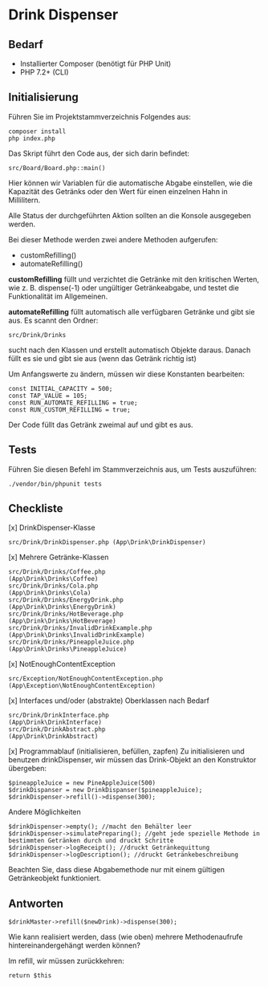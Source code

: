 # Drink Dispenser

## Bedarf
<ul>
    <li>Installierter Composer (benötigt für PHP Unit)</li>
    <li>PHP 7.2+ (CLI)</li>
</ul>

## Initialisierung
Führen Sie im Projektstammverzeichnis Folgendes aus:
```
composer install
php index.php
```

Das Skript führt den Code aus, der sich darin befindet:
```
src/Board/Board.php::main()
```
Hier können wir Variablen für die automatische Abgabe einstellen, wie die Kapazität des Getränks oder den Wert für einen
einzelnen Hahn in Millilitern.

Alle Status der durchgeführten Aktion sollten an die Konsole ausgegeben werden.

Bei dieser Methode werden zwei andere Methoden aufgerufen:
<ul>
    <li>customRefilling()</li>
    <li>automateRefilling()</li>
</ul>

<b>customRefilling</b> füllt und verzichtet die Getränke mit den kritischen Werten, wie z. B. dispense(-1) oder ungültiger Getränkeabgabe, und testet die Funktionalität im Allgemeinen.

<b>automateRefilling</b> füllt automatisch alle verfügbaren Getränke und gibt sie aus. Es scannt den Ordner:
```
src/Drink/Drinks
```
sucht nach den Klassen und erstellt automatisch Objekte daraus. Danach füllt es sie und gibt sie aus (wenn das Getränk richtig ist)

Um Anfangswerte zu ändern, müssen wir diese Konstanten bearbeiten:
```
const INITIAL_CAPACITY = 500;
const TAP_VALUE = 105; 
const RUN_AUTOMATE_REFILLING = true;
const RUN_CUSTOM_REFILLING = true;
```

Der Code füllt das Getränk zweimal auf und gibt es aus.


## Tests
Führen Sie diesen Befehl im Stammverzeichnis aus, um Tests auszuführen:
```
./vendor/bin/phpunit tests
```

## Checkliste
[x] DrinkDispenser-Klasse
```
src/Drink/DrinkDispenser.php (App\Drink\DrinkDispenser)
```
[x] Mehrere Getränke-Klassen
```
src/Drink/Drinks/Coffee.php                     (App\Drink\Drinks\Coffee)
src/Drink/Drinks/Cola.php                       (App\Drink\Drinks\Cola)
src/Drink/Drinks/EnergyDrink.php                (App\Drink\Drinks\EnergyDrink)
src/Drink/Drinks/HotBeverage.php                (App\Drink\Drinks\HotBeverage)
src/Drink/Drinks/InvalidDrinkExample.php        (App\Drink\Drinks\InvalidDrinkExample)
src/Drink/Drinks/PineappleJuice.php             (App\Drink\Drinks\PineappleJuice)
```
[x] NotEnoughContentException
```
src/Exception/NotEnoughContentException.php     (App\Exception\NotEnoughContentException)
```

[x] Interfaces und/oder (abstrakte) Oberklassen nach Bedarf
```
src/Drink/DrinkInterface.php                    (App\Drink\DrinkInterface)
src/Drink/DrinkAbstract.php                     (App\Drink\DrinkAbstract)
```

[x] Programmablauf (initialisieren, befüllen, zapfen)
Zu initialisieren und benutzen drinkDispenser, wir müssen das Drink-Objekt an den Konstruktor übergeben:
```
$pineappleJuice = new PineAppleJuice(500)
$drinkDispanser = new DrinkDispanser($pineappleJuice);
$drinkDispenser->refill()->dispense(300);
```
Andere Möglichkeiten
```
$drinkDispenser->empty(); //macht den Behälter leer
$drinkDispenser->simulatePreparing(); //geht jede spezielle Methode in bestimmten Getränken durch und druckt Schritte
$drinkDispenser->logReceipt(); //druckt Getränkequittung
$drinkDispenser->logDescription(); //druckt Getränkebeschreibung
```
Beachten Sie, dass diese Abgabemethode nur mit einem gültigen Getränkeobjekt funktioniert.

## Antworten
```
$drinkMaster->refill($newDrink)->dispense(300);
```
Wie kann realisiert werden, dass (wie oben) mehrere Methodenaufrufe hintereinandergehängt werden können?

Im refill, wir müssen zurückkehren:
 ```
return $this
 ```